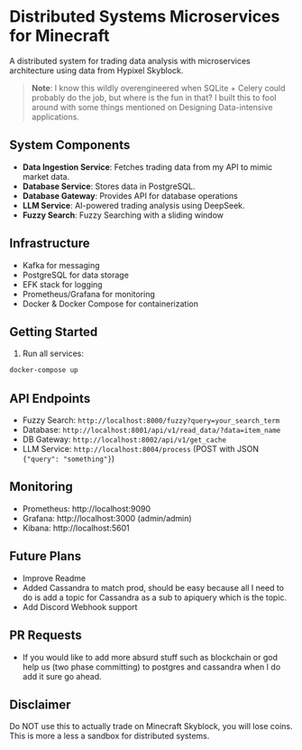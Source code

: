 # Distributed Systems Microservices for Minecraft

A distributed system for trading data analysis with microservices architecture using data from Hypixel Skyblock.

> **Note**: I know this wildly overengineered when SQLite + Celery could probably do the job, but where is the fun in that? I built this to fool around with some things mentioned on Designing Data-intensive applications. 

## System Components

- **Data Ingestion Service**: Fetches trading data from  my API to mimic market data.
- **Database Service**: Stores data in PostgreSQL. 
- **Database Gateway**: Provides API for database operations
- **LLM Service**: AI-powered trading analysis using DeepSeek.
- **Fuzzy Search**: Fuzzy Searching with a sliding  window

## Infrastructure

- Kafka for messaging
- PostgreSQL for data storage
- EFK stack for logging
- Prometheus/Grafana for monitoring
- Docker & Docker Compose for containerization

## Getting Started


1. Run all services:
```bash
docker-compose up 
```

## API Endpoints

- Fuzzy Search: `http://localhost:8000/fuzzy?query=your_search_term`
- Database: `http://localhost:8001/api/v1/read_data/?data=item_name`
- DB Gateway: `http://localhost:8002/api/v1/get_cache`
- LLM Service: `http://localhost:8004/process` (POST with JSON `{"query": "something"}`)

## Monitoring

- Prometheus: http://localhost:9090
- Grafana: http://localhost:3000 (admin/admin)
- Kibana: http://localhost:5601

## Future Plans

- Improve Readme
- Added Cassandra to match prod, should be easy because all I need to do is add a topic for Cassandra as a sub to apiquery which is the topic.
- Add Discord Webhook support

## PR Requests
- If you would like to add more absurd stuff such as blockchain or god help us (two phase committing) to postgres and cassandra when I do add it sure go ahead.


## Disclaimer

Do NOT use this to actually trade on Minecraft Skyblock, you will lose coins. This is more a less a sandbox for distributed systems.
